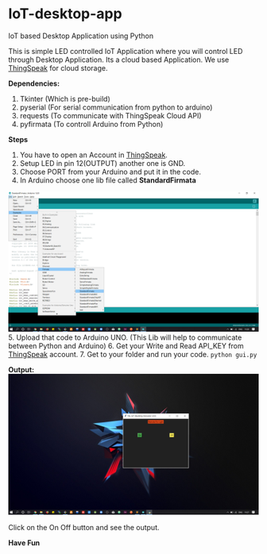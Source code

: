 # IoT-desktop-app
IoT based Desktop Application using Python

This is simple LED controlled IoT Application where you will control LED through Desktop Application. Its a cloud based Application.
We use <a href="https://thingspeak.com">ThingSpeak</a> for cloud storage.


<b>Dependencies:</b>
 1. Tkinter (Which is pre-build)
 2. pyserial (For serial communication from python to arduino)
 3. requests (To communicate with ThingSpeak Cloud API)
 4. pyfirmata (To controll Arduino from Python)
 
 <b>Steps</b>
 1. You have to open an Account in <a href="https://thingspeak.com">ThingSpeak</a>.
 2. Setup LED in pin 12(OUTPUT) another one is GND.
 3. Choose PORT from your Arduino and put it in the code.
 4. In Arduino choose one lib file called <b>StandardFirmata</b>
 <img src="https://github.com/sayandeepmajumdar/iot-desktop-app/blob/master/standarfirmata.png">
 5. Upload that code to Arduino UNO. (This Lib will help to communicate between Python and Arduino)
 6. Get your Write and Read API_KEY from <a href="https://thingspeak.com">ThingSpeak</a> account.
 7. Get to your folder and run your code.
    <code>python gui.py</code>
 
 <b>Output:</b>
 <img src="https://github.com/sayandeepmajumdar/iot-desktop-app/blob/master/gui.png">
 
 Click on the On Off button and see the output.
 
 <b>Have Fun</b>
 
 

